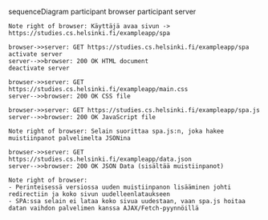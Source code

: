 sequenceDiagram
    participant browser
    participant server

    Note right of browser: Käyttäjä avaa sivun -> https://studies.cs.helsinki.fi/exampleapp/spa

    browser->>server: GET https://studies.cs.helsinki.fi/exampleapp/spa
    activate server
    server-->>browser: 200 OK HTML document
    deactivate server
    
    browser->>server: GET https://studies.cs.helsinki.fi/exampleapp/main.css
    server-->>browser: 200 OK CSS file

    browser->>server: GET https://studies.cs.helsinki.fi/exampleapp/spa.js
    server-->>browser: 200 OK JavaScript file

    Note right of browser: Selain suorittaa spa.js:n, joka hakee muistiinpanot palvelimelta JSONina

    browser->>server: GET https://studies.cs.helsinki.fi/exampleapp/data.json
    server-->>browser: 200 OK JSON Data (sisältää muistiinpanot)
    
    Note right of browser:
    - Perinteisessä versiossa uuden muistiinpanon lisääminen johti redirectiin ja koko sivun uudelleenlataukseen  
    - SPA:ssa selain ei lataa koko sivua uudestaan, vaan spa.js hoitaa datan vaihdon palvelimen kanssa AJAX/Fetch-pyynnöillä
